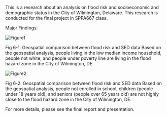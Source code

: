 This is a research about an analysis on flood risk and socioeconomic and demographic status in the City of Wilmington, Delaware. 
This research is conducted for the final project in SPPA667 class. 

Major Findings:

![Figure1](https://user-images.githubusercontent.com/60155597/102422494-ea36ab00-3fd4-11eb-83e3-8127d35d03ca.png)

Fig 6-1. Geospatial comparison between flood risk and SED data Based on the geospatial analysis, people living in the low median income household, people not white, and people under poverty line are living in the flood hazard zone in the City of Wilmington, DE.

![Figure2](https://user-images.githubusercontent.com/60155597/102422492-ea36ab00-3fd4-11eb-870a-9cde53c34053.png)

Fig 6-2. Geospatial comparison between flood risk and SED data Based on the geospatial analysis, people not enrolled in school, children (people under 18 years old), and seniors (people over 65 years old) are not highly close to the flood hazard zone in the City of Wilmington, DE.

For more details, please see the final report and presentation.
